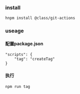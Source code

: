 ### install
```
hnpm install @class/git-actions
```

### useage

#### 配置package.json
```
"scripts": {
    "tag": "createTag"
}
```

#### 执行
```
npm run tag
```
